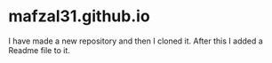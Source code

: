 # mafzal31.github.io
I have made a new repository and then I cloned it. After this I added a Readme file to it.